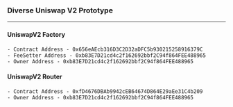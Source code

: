 ### Diverse Uniswap V2 Prototype
---



#### UniswapV2 Factory
	- Contract Address - 0x656eAEcb316D3C2D32aDFC5b930215258916379C
	- FeeSetter Address - 0xb83E7D21cd4c2f162692bbf2C94f864FEE488965
	- Owner Address - 0xb83E7D21cd4c2f162692bbf2C94f864FEE488965 

#### UniswapV2 Router
	- Contract Address - 0xfD4676DBAb9942cEB64674D864E29aEe31C4b209
	- Owner Address - 0xb83E7D21cd4c2f162692bbf2C94f864FEE488965 	
